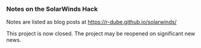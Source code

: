 ### Notes on the SolarWinds Hack
Notes are listed as blog posts at https://r-dube.github.io/solarwinds/

This project is now closed. The project may be reopened on significant new news.
